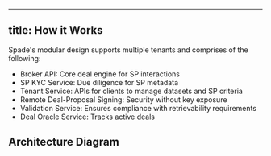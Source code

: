 
---
title: How it Works
---

Spade's modular design supports multiple tenants and comprises of the following:

- Broker API: Core deal engine for SP interactions
- SP KYC Service: Due diligence for SP metadata
- Tenant Service: APIs for clients to manage datasets and SP criteria
- Remote Deal-Proposal Signing: Security without key exposure
- Validation Service: Ensures compliance with retrievability requirements
- Deal Oracle Service: Tracks active deals

## Architecture Diagram
